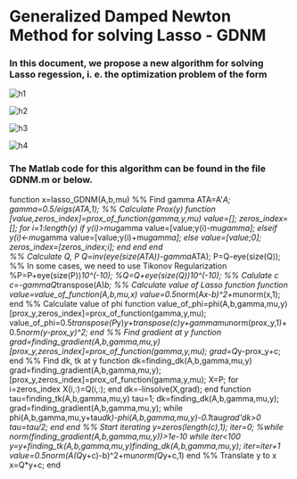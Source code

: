 # Generalized Damped Newton Method for solving Lasso - GDNM

### In this document, we propose a new algorithm for solving Lasso regession, i. e. the optimization problem of the form

![h1](https://user-images.githubusercontent.com/69850027/106015925-f52d3280-608c-11eb-8c10-de908dba6c94.png)

![h2](https://user-images.githubusercontent.com/69850027/106018853-fb70de00-608f-11eb-9612-42b746aac2d2.png)

![h3](https://user-images.githubusercontent.com/69850027/106018740-ded4a600-608f-11eb-9343-8f1a44a5487c.png)

![h4](https://user-images.githubusercontent.com/69850027/106019826-142dc380-6091-11eb-9c64-55764e3bf446.png)

### The Matlab code for this algorithm can be found in the file GDNM.m or below.


function x=lasso_GDNM(A,b,mu)
    %% Find gamma 
    ATA=A'*A;
    gamma=0.5/eigs(ATA,1);
    %% Calculate Prox(y)
    function [value,zeros_index]=prox_of_function(gamma,y,mu)
        value=[];
        zeros_index=[];
        for i=1:length(y)
            if y(i)>mu*gamma
                value=[value;y(i)-mu*gamma];
            elseif y(i)<-mu*gamma
                value=[value;y(i)+mu*gamma];
            else 
                value=[value;0];
                zeros_index=[zeros_index;i];
            end
        end
    end   
    %% Calculate Q, P
    Q=inv(eye(size(ATA))-gamma*ATA);
    P=Q-eye(size(Q));
    %% In some cases, we need to use Tikonov Regularization
    %P=P+eye(size(P))*10^(-10);
    %Q=Q+eye(size(Q))*10^(-10);
    %% Calulate c
    c=-gamma*Q*transpose(A)*b;
    %% Calculate value of Lasso function
    function value=value_of_function(A,b,mu,x)
        value=0.5*norm(A*x-b)^2+mu*norm(x,1);
    end
    %% Calculate value of phi
    function value_of_phi=phi(A,b,gamma,mu,y)
        [prox_y,zeros_index]=prox_of_function(gamma,y,mu);
        value_of_phi=0.5*transpose(P*y)*y+transpose(c)*y+gamma*mu*norm(prox_y,1)+0.5*norm(y-prox_y)^2;
    end
    %% Find gradient at y
    function grad=finding_gradient(A,b,gamma,mu,y)
        [prox_y,zeros_index]=prox_of_function(gamma,y,mu);
        grad=Q*y-prox_y+c;
    end
    %% Find dk, tk at y
    function dk=finding_dk(A,b,gamma,mu,y)
        grad=finding_gradient(A,b,gamma,mu,y);
        [prox_y,zeros_index]=prox_of_function(gamma,y,mu);
        X=P;
        for i=zeros_index
            X(i,:)=Q(i,:);
        end
        dk=-linsolve(X,grad);
    end
    function tau=finding_tk(A,b,gamma,mu,y)
        tau=1;
        dk=finding_dk(A,b,gamma,mu,y);
        grad=finding_gradient(A,b,gamma,mu,y);
        while phi(A,b,gamma,mu,y+tau*dk)-phi(A,b,gamma,mu,y)-0.1*tau*grad'*dk>0
            tau=tau/2;
        end
    end
    %% Start iterating
    y=zeros(length(c),1);
    iter=0;
    %while norm(finding_gradient(A,b,gamma,mu,y))>1e-10
    while iter<100
        y=y+finding_tk(A,b,gamma,mu,y)*finding_dk(A,b,gamma,mu,y);
        iter=iter+1
        value=0.5*norm(A*(Q*y+c)-b)^2+mu*norm(Q*y+c,1)
    end
    %% Translate y to x
    x=Q*y+c;
end
